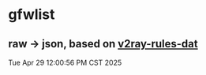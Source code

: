 # gfwlist
## raw -> json, based on [v2ray-rules-dat](https://github.com/Loyalsoldier/v2ray-rules-dat)
Tue Apr 29 12:00:56 PM CST 2025

